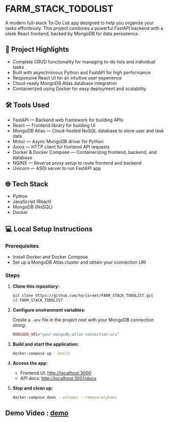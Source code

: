 # FARM_STACK_TODOLIST

A modern full-stack To-Do List app designed to help you organize your tasks effortlessly. This project combines a powerful FastAPI backend with a sleek React frontend, backed by MongoDB for data persistence.

## 🚀 Project Highlights

- Complete CRUD functionality for managing to-do lists and individual tasks  
- Built with asynchronous Python and FastAPI for high performance  
- Responsive React UI for an intuitive user experience  
- Cloud-ready MongoDB Atlas database integration  
- Containerized using Docker for easy deployment and scalability  

## 🛠️ Tools Used

- FastAPI — Backend web framework for building APIs  
- React — Frontend library for building UI  
- MongoDB Atlas — Cloud-hosted NoSQL database to store user and task data  
- Motor — Async MongoDB driver for Python  
- Axios — HTTP client for frontend API requests  
- Docker & Docker Compose — Containerizing frontend, backend, and database  
- NGINX — Reverse proxy setup to route frontend and backend  
- Uvicorn — ASGI server to run FastAPI app  

## 🌐 Tech Stack

- Python  
- JavaScript (React)  
- MongoDB (NoSQL)  
- Docker

## 💻 Local Setup Instructions

### Prerequisites

- Install Docker and Docker Compose  
- Set up a MongoDB Atlas cluster and obtain your connection URI  

### Steps

1. **Clone this repository:**

    ```bash
    git clone https://github.com/harisreet/FARM_STACK_TODOLIST.git
    cd FARM_STACK_TODOLIST
    ```

2. **Configure environment variables:**

    Create a `.env` file in the project root with your MongoDB connection string:

    ```ini
    MONGODB_URI="your-mongodb-atlas-connection-uri"
    ```

3. **Build and start the application:**

    ```bash
    docker-compose up --build
    ```

4. **Access the app:**

    - Frontend UI: [http://localhost:3000](http://localhost:3000)  
    - API docs: [http://localhost:3001/docs](http://localhost:3001/docs)  

5. **Stop and clean up:**

    ```bash
    docker-compose down --volumes --remove-orphans
    ```
## Demo Video : [demo](https://drive.google.com/file/d/15AgiJJf2wHoKGqvsX9OeGF6b9gW7inaK/view?usp=drive_link) 
